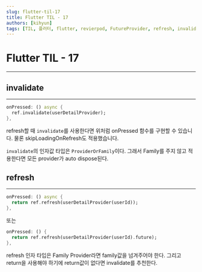 ```yaml
---
slug: flutter-til-17
title: Flutter TIL - 17
authors: [kihyun]
tags: [TIL, 플러터, flutter, revierpod, FutureProvider, refresh, invalidate]
---
```


# Flutter TIL - 17
---

## invalidate
---

```dart
onPressed: () async {
  ref.invalidate(userDetailProvider);
},
```

refresh할 때 `invalidate`를 사용한다면 위처럼 onPressed 함수를 구현할 수 있습니다. 물론 skipLoadingOnRefresh도 적용했습니다.

`invalidate`의 인자값 타입은 `ProviderOrFamily`이다. 그래서 Family를 주지 않고 적용한다면 모든 provider가 auto dispose된다.

## refresh
---

```dart
onPressed: () async {
  return ref.refresh(userDetailProvider(userId));
},
```

또는

```dart
onPressed: () {
  return ref.refresh(userDetailProvider(userId).future);
},
```

refresh 인자 타입은 Family Provider라면 family값을 넘겨주어야 한다. 그리고 return을 사용해야 하기에 return값이 없다면 invalidate를 추천한다.